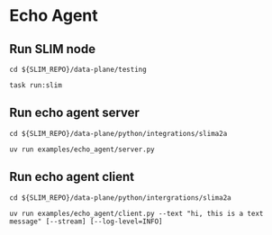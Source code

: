 # Echo Agent

## Run SLIM node
```shell
cd ${SLIM_REPO}/data-plane/testing
```
```shell
task run:slim
```

## Run echo agent server
```shell
cd ${SLIM_REPO}/data-plane/python/integrations/slima2a
```
```shell
uv run examples/echo_agent/server.py
```

## Run echo agent client
```shell
cd ${SLIM_REPO}/data-plane/python/intergrations/slima2a
```
```shell
uv run examples/echo_agent/client.py --text "hi, this is a text message" [--stream] [--log-level=INFO]
```